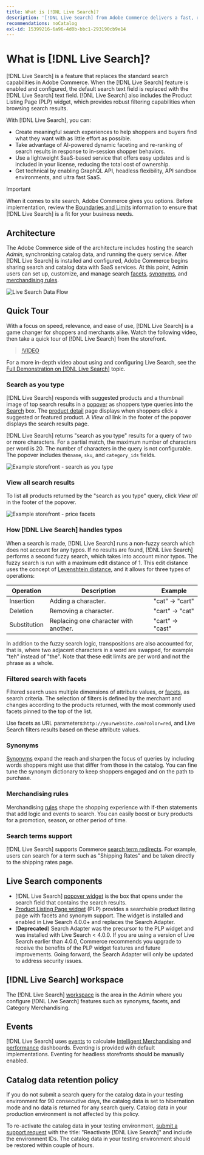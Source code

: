 ```yaml
---
title: What is [!DNL Live Search]?
description: '[!DNL Live Search] from Adobe Commerce delivers a fast, relevant, and intuitive search experience.'
recommendations: noCatalog
exl-id: 15399216-6a96-4d0b-bbc1-293190cb9e14
---
```

# What is [!DNL Live Search]?

[!DNL Live Search] is a feature that replaces the standard search capabilities in Adobe Commerce. When the [!DNL Live Search] feature is enabled and configured, the default search text field is replaced with the [!DNL Live Search] text field. [!DNL Live Search] also includes the Product Listing Page (PLP) widget, which provides robust filtering capabilities when browsing search results.

With [!DNL Live Search], you can:

- Create meaningful search experiences to help shoppers and buyers find what they want with as little effort as possible.
- Take advantage of AI-powered dynamic faceting and re-ranking of search results in response to in-session shopper behaviors.
- Use a lightweight SaaS-based service that offers easy updates and is included in your license, reducing the total cost of ownership.
- Get technical by enabling GraphQL API, headless flexibility, API sandbox environments, and ultra fast SaaS.

>[!IMPORTANT]
>
>When it comes to site search, Adobe Commerce gives you options. Before implementation, review the [Boundaries and Limits](boundaries-limits.md) information to ensure that [!DNL Live Search] is a fit for your business needs.

## Architecture

The Adobe Commerce side of the architecture includes hosting the search *Admin*, synchronizing catalog data, and running the query service. After [!DNL Live Search] is installed and configured, Adobe Commerce begins sharing search and catalog data with SaaS services. At this point, Admin users can set up, customize, and manage search [facets](facets.md), [synonyms](synonyms.md), and [merchandising rules](category-merch.md).

![Live Search Data Flow](assets/ls-cs-data-flow.png)

## Quick Tour

With a focus on speed, relevance, and ease of use, [!DNL Live Search] is a game changer for shoppers and merchants alike. Watch the following video, then take a quick tour of [!DNL Live Search] from the storefront.

>[!VIDEO](https://video.tv.adobe.com/v/3418797?learn=on)

For a more in-depth video about using and configuring Live Search, see the [Full Demonstration on [!DNL Live Search]](https://experienceleague.adobe.com/en/docs/commerce-learn/tutorials/getting-started/capabilities/live-search-full-demonstration) topic.

### Search as you type

[!DNL Live Search] responds with suggested products and a thumbnail image of top search results in a [popover](storefront-popover.md) as shoppers type queries into the [Search](https://experienceleague.adobe.com/en/docs/commerce-admin/catalog/catalog/search/search) box. The [product detail](https://experienceleague.adobe.com/en/docs/commerce-admin/start/storefront/storefront) page displays when shoppers click a suggested or featured product. A _View all_ link in the footer of the popover displays the search results page.

[!DNL Live Search] returns "search as you type" results for a query of two or more characters. For a partial match, the maximum number of characters per word is 20. The number of characters in the query is not configurable. The popover includes the`name`, `sku`, and `category_ids` fields.

![Example storefront - search as you type](assets/storefront-search-as-you-type.png)

### View all search results

To list all products returned by the "search as you type" query, click _View all_ in the footer of the popover.

![Example storefront - price facets](assets/storefront-view-all-search-results.png)

### How [!DNL Live Search] handles typos

When a search is made, [!DNL Live Search] runs a non-fuzzy search which does not account for any typos. If no results are found, [!DNL Live Search] performs a second fuzzy search, which takes into account minor typos. The fuzzy search is run with a maximum edit distance of 1. This edit distance uses the concept of [Levenshtein distance](https://en.wikipedia.org/wiki/Levenshtein_distance), and it allows for three types of operations:

|Operation|Description|Example|
|---|---|---|
|Insertion|Adding a character.|"cat" -> "cart"|
|Deletion|Removing a character.|"cart" -> "cat"|
|Substitution|Replacing one character with another.|"cart" -> "cast"|

In addition to the fuzzy search logic, transpositions are also accounted for, that is, where two adjacent characters in a word are swapped, for example "teh" instead of "the". Note that these edit limits are per word and not the phrase as a whole.

### Filtered search with facets

Filtered search uses multiple dimensions of attribute values, or [facets](facets.md), as search criteria. The selection of filters is defined by the merchant and changes according to the products returned, with the most commonly used facets pinned to the top of the list.

Use facets as URL parameters:`http://yourwebsite.com?color=red`, and Live Search filters results based on these attribute values.

### Synonyms

[Synonyms](synonyms.md) expand the reach and sharpen the focus of queries by including words shoppers might use that differ from those in the catalog. You can fine tune the synonym dictionary to keep shoppers engaged and on the path to purchase.

### Merchandising rules

Merchandising [rules](rules.md) shape the shopping experience with if-then statements that add logic and events to search. You can easily boost or bury products for a promotion, season, or other period of time.

### Search terms support

[!DNL Live Search] supports Commerce [search term redirects](https://experienceleague.adobe.com/en/docs/commerce-admin/catalog/catalog/search/search-terms). For example, users can search for a term such as "Shipping Rates" and be taken directly to the shipping rates page.

## Live Search components

- [!DNL Live Search] [popover widget](storefront-popover.md) is the box that opens under the search field that contains the search results.
- [Product Listing Page widget](plp-styling.md) (PLP) provides a searchable product listing page with facets and synonym support. The widget is installed and enabled in Live Search 4.0.0+ and replaces the Search Adapter.
- (**Deprecated**) Search Adapter was the precursor to the PLP widget and was installed with Live Search < 4.0.0. If you are using a version of Live Search earlier than 4.0.0, Commerce recommends you upgrade to receive the benefits of the PLP widget features and future improvements. Going forward, the Search Adapter will only be updated to address security issues.

## [!DNL Live Search] workspace

The [!DNL Live Search] [workspace](workspace.md) is the area in the Admin where you configure [!DNL Live Search] features such as synonyms, facets, and Category Merchandising.

## Events

[!DNL Live Search] uses [events](https://developer.adobe.com/commerce/services/shared-services/storefront-events/) to calculate [Intelligent Merchandising](category-merch.md) and [performance](performance.md) dashboards. Eventing is provided with default implementations. Eventing for headless storefronts should be manually enabled.

## Catalog data retention policy

If you do not submit a search query for the catalog data in your testing environment for 90 consecutive days, the catalog data is set to hibernation mode and no data is returned for any search query. Catalog data in your production environment is not affected by this policy.

To re-activate the catalog data in your testing environment, [submit a support request](https://experienceleague.adobe.com/en/docs/commerce-knowledge-base/kb/help-center-guide/magento-help-center-user-guide#experience-league-start-page)  with the title: "Reactivate [!DNL Live Search]" and include the environment IDs. The catalog data in your testing environment should be restored within couple of hours.
